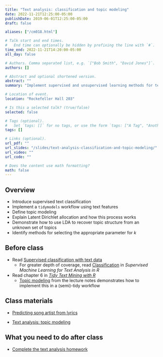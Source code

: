 ```yaml
---
title: "Text analysis: classification and topic modeling"
date: 2022-11-21T12:25:00-05:00
publishDate: 2019-06-01T12:25:00-05:00
draft: false

aliases: ["/cm018.html"]

# Talk start and end times.
#   End time can optionally be hidden by prefixing the line with `#`.
time_end: 2022-11-21T14:20:00-05:00
all_day: false

# Authors. Comma separated list, e.g. `["Bob Smith", "David Jones"]`.
authors: []

# Abstract and optional shortened version.
abstract: ""
summary: "Implement supervised and unsupervised learning methods for text data."

# Location of event.
location: "Rockefeller Hall 203"

# Is this a selected talk? (true/false)
selected: false

# Tags (optional).
#   Set `tags: []` for no tags, or use the form `tags: ["A Tag", "Another Tag"]` for one or more tags.
tags: []

# Links (optional).
url_pdf: ""
url_slides: "/slides/text-analysis-classification-and-topic-modeling/"
url_video: ""
url_code: ""

# Does the content use math formatting?
math: false
---
```




## Overview

* Introduce supervised text classification
* Implement a `tidymodels` workflow using text features
* Define topic modeling
* Explain Latent Dirichlet allocation and how this process works
* Demonstrate how to use LDA to recover topic structure from an unknown set of topics
* Identify methods for selecting the appropriate parameter for $k$

## Before class

- Read [Supervised classification with text data](/notes/supervised-text-classification/)
    - For greater depth of coverage, read [Classification](https://smltar.com/mlclassification.html) in *Supervised Machine Learning for Text Analysis in R*
- Read chapter 6 in [*Tidy Text Mining with R*](http://tidytextmining.com/)
    - [Topic modeling](/notes/topic-modeling/) from the lecture notes demonstrates how to implement this in a (semi)-tidy workflow

## Class materials

- [Predicting song artist from lyrics](/notes/predicting-song-artist/)
* [Text analysis: topic modeling](/notes/topic-modeling/)

## What you need to do after class

* [Complete the text analysis homework](/homework/text-analysis/)
